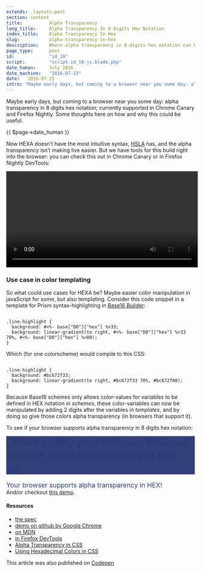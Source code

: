 ```yaml
---
extends: _layouts.post
section: content
title:          Alpha Transparency
long_title:     Alpha Transparency In 8 Digits Hex Notation
index_title:    Alpha Transparency In Hex
slug:           alpha-transparency-in-hex
description:    Where alpha transparency in 8 digits hex notation can be usefull
page_type:      post
id:             "id_10"
script:         "script-id_10-js.blade.php"
date_human:     July 2016
date_machine:   "2016-07-15"
date:   2016-07-15
intro: "Maybe early days, but coming to a browser near you some day: alpha transparency in 8 digits hex notation; currently supported in Chrome Canary and Firefox Nightly. Some thoughts here on how and why this could be useful."
---
```


Maybe early days, but coming to a browser near you some day: alpha transparency in 8 digits hex notation; currently supported in Chrome Canary and Firefox Nightly. Some thoughts here on how and why this could be useful.

<p class="publication-list__item__meta"><time datetime="{!! $page->date_machine !!}">{{ $page->date_human }}</time></p>

Now <span class="small-caps">HEXA</span> doesn’t have the most intuitive syntax, <span class="small-caps">[HSLA](https://css-tricks.com/yay-for-hsla/)</span> has, and the alpha transparency isn’t making live easier. But we have tools for this build right into the browser: you can check this out in Chrome Canary or in Firefox Nightly DevTools:
<div class="container-media container-media-square">
<video width="512" controls autoplay>
  <source src="//atelierbram.github.io/video/color-formats-firefox-devtools.mp4" type="video/mp4">
  <source src="//atelierbram.github.io/video/color-formats-firefox-devtools.ogg" type="video/ogg">
  Your browser doesn't support HTML5 video tag.
</video>
</div>

### Use case in color templating
So what could use cases for <span class="small-caps">HEXA</span> be? Maybe easier color manipulation in javaScript for some, but also templating. Consider this code snippet in a template for Prism syntax-highlighting in [Base16 Builder](https://github.com/base16-builder/base16-builder/):

<pre><code class="language-css">
.line-highlight {
  background: #<%- base["D0"]["hex"] %>33;
  background: linear-gradient(to right, #<%- base["D0"]["hex"] %>33 70%, #<%- base["D0"]["hex"] %>00);
}
</code></pre>

Which (for one colorscheme) would compile to this <span class="small-caps">CSS</span>:

<pre><code class="language-css">
.line-highlight {
  background: #bc672f33;
  background: linear-gradient(to right, #bc672f33 70%, #bc672f00);
}
</code></pre>

Because Base16 schemes only allows color-values for variables to be defined in <span class="small-caps">HEX</span> notation _in schemes_, these color-variables can now be manipulated by adding 2 digits after the variables _in templates_, and by doing so give those colors alpha transparency (in browsers that support it).

To see if your browser supports alpha transparency in 8 digits hex notation: <span style="font-size:2em;background-color:#263573f2;color:hsla(228, 50%, 30%, 0.5);display:inline-block;margin-top:.5em">Unfortunately your browser does not support alpha transparency in <span class="small-caps">HEX</span> yet</span><br><span style="color:#fff;color:#263573f2;display:inline-block;margin-top:1em;font-size:1.25em">Your browser supports alpha transparency in <span class="small-caps">HEX</span>!</span> <br>And/or checkout [this demo](http://codepen.io/atelierbram/full/bZAGmW/).

#### Resources
- [the spec](https://drafts.csswg.org/css-color/#hex-notation)
- [demo on github by Google Chrome](https://googlechrome.github.io/samples/css-alpha-channel/)
- [on MDN](https://developer.mozilla.org/en-US/docs/Web/CSS/color_value#rgba)
- [in Firefox DevTools](https://twitter.com/patrickbrosset/status/732859240147243008)
- [Alpha Transparency in CSS](http://thenewcode.com/1081/CSS-alpha#hexalpha)
- [Using Hexadecimal Colors in CSS](http://thenewcode.com/1108/Using-Hexadecimal-Colors-in-CSS)

<span class="note">This article was also published on [Codepen](http://codepen.io/atelierbram/post/alpha-transparency-in-hex)</span>

